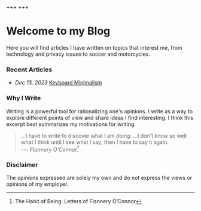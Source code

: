 +++
+++

# Welcome to my Blog

Here you will find articles I have written on topics that interest me, from technology and privacy issues to soccer and motorcycles.


### Recent Articles

<ul class="blog-posts">
    <li>
      <span>
        <i>
          <time datetime="2023-12-13" pubdate="">
            Dec 13, 2023
          </time>
        </i>
      </span>
      <a href="/blog/keyboard-minimalism/">Keyboard Minimalism</a>
    </li>
</ul>



### Why I Write

Writing is a powerful tool for rationalizing one's opinions.  I write as a way to explore different points of view and share ideas I find interesting.  I think this excerpt best summarizes my motivations for writing.

> ...I have to write to discover what I am doing.  ...I don't know so well what I think until I see what I say; then I have to say it again.<br>
> --- <cite>Flannery O'Connor[^oconnor1979]</cite>


### Disclaimer

The opinions expressed are solely my own and do not express the views or opinions of my employer.


[^oconnor1979]: The Habit of Being: Letters of Flannery O’Connor
